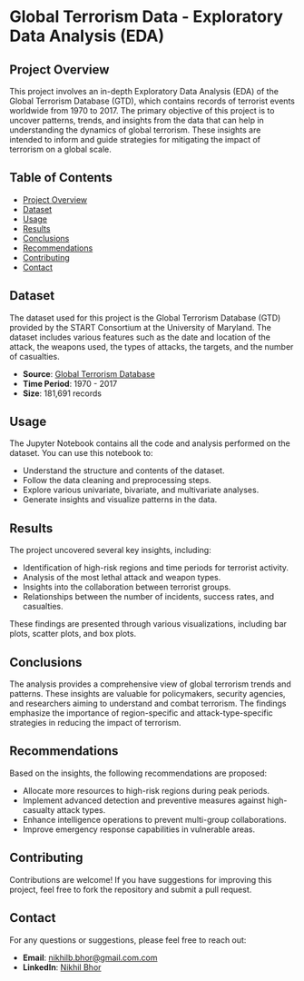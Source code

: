 # **Global Terrorism Data - Exploratory Data Analysis (EDA)**

## **Project Overview**
This project involves an in-depth Exploratory Data Analysis (EDA) of the Global Terrorism Database (GTD), which contains records of terrorist events worldwide from 1970 to 2017. The primary objective of this project is to uncover patterns, trends, and insights from the data that can help in understanding the dynamics of global terrorism. These insights are intended to inform and guide strategies for mitigating the impact of terrorism on a global scale.

## **Table of Contents**
- [Project Overview](#project-overview)
- [Dataset](#dataset)
- [Usage](#usage)
- [Results](#results)
- [Conclusions](#conclusions)
- [Recommendations](#recommendations)
- [Contributing](#contributing)
- [Contact](#contact)

## **Dataset**
The dataset used for this project is the Global Terrorism Database (GTD) provided by the START Consortium at the University of Maryland. The dataset includes various features such as the date and location of the attack, the weapons used, the types of attacks, the targets, and the number of casualties.

- **Source**: [Global Terrorism Database](https://www.start.umd.edu/gtd/)
- **Time Period**: 1970 - 2017
- **Size**: 181,691 records

## **Usage**
The Jupyter Notebook contains all the code and analysis performed on the dataset. You can use this notebook to:
- Understand the structure and contents of the dataset.
- Follow the data cleaning and preprocessing steps.
- Explore various univariate, bivariate, and multivariate analyses.
- Generate insights and visualize patterns in the data.

## **Results**
The project uncovered several key insights, including:
- Identification of high-risk regions and time periods for terrorist activity.
- Analysis of the most lethal attack and weapon types.
- Insights into the collaboration between terrorist groups.
- Relationships between the number of incidents, success rates, and casualties.

These findings are presented through various visualizations, including bar plots, scatter plots, and box plots.

## **Conclusions**
The analysis provides a comprehensive view of global terrorism trends and patterns. These insights are valuable for policymakers, security agencies, and researchers aiming to understand and combat terrorism. The findings emphasize the importance of region-specific and attack-type-specific strategies in reducing the impact of terrorism.

## **Recommendations**
Based on the insights, the following recommendations are proposed:
- Allocate more resources to high-risk regions during peak periods.
- Implement advanced detection and preventive measures against high-casualty attack types.
- Enhance intelligence operations to prevent multi-group collaborations.
- Improve emergency response capabilities in vulnerable areas.

## **Contributing**
Contributions are welcome! If you have suggestions for improving this project, feel free to fork the repository and submit a pull request.

## **Contact**
For any questions or suggestions, please feel free to reach out:
- **Email**: nikhilb.bhor@gmail.com.com
- **LinkedIn**: [Nikhil Bhor](https://www.linkedin.com/in/NikhilBBhor/)
